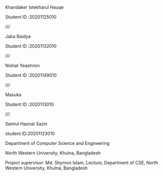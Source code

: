 Khandaker Istekharul Hauqe

Student ID :20201125010

///

Jaba Baidya

Student ID :20201132010

///

Nishat Yeashmin

Student ID :20201149010

///

Masuka 

Student ID :2020113010

///


Samiul Hasnat Sazin

student ID:20201123010


Department of Computer Science and Engineering

North Western University, Khulna, Bangladesh

Project supervisor: Md. Shymon Islam, Lecture, Department of CSE, North Western University, Khulna, Bangladesh
